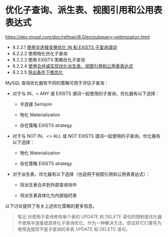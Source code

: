 # 优化子查询、派生表、视图引用和公用表表达式

<https://dev.mysql.com/doc/refman/8.0/en/subquery-optimization.html>

- 8.2.2.1 [使用半连接变换优化 IN 和 EXISTS 子查询谓词](使用半连接转换优化IN和EXISTS子查询谓词.md)
- 8.2.2.2 使用物化优化子查询
- 8.2.2.3 使用 EXISTS 策略优化子查询
- 8.2.2.4 [使用合并或实现优化派生表、视图引用和公用表表达式](通过合并或实现优化派生表、视图引用和公用表表达式.md)
- 8.2.2.5 [导出条件下推优化](派生条件下推优化.md)

MySQL 查询优化器有不同的策略可用于评估子查询：

- 对于与 IN、= ANY 或 EXISTS 谓词一起使用的子查询，优化器有以下选择：

  - 半连接 Semijoin

  - 物化 Materialization

  - 存在策略 EXISTS strategy

- 对于与 NOT IN、<> ALL 或 NOT EXISTS 谓词一起使用的子查询，优化器有以下选择：

  - 物化 Materialization

  - 存在策略 EXISTS strategy

- 对于派生表，优化器有以下选择（也适用于视图引用和公用表表达式）：

  - 将派生表合并到外部查询块中

  - 将派生表具体化为内部临时表

以下讨论提供了有关上述优化策略的更多信息。

> 笔记
对使用子查询修改单个表的 UPDATE 和 DELETE 语句的限制是优化器不使用半连接或具体化子查询优化。作为一种解决方法，尝试将它们重写为使用连接而不是子查询的多表 UPDATE 和 DELETE 语句。
